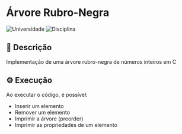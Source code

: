 # Árvore Rubro-Negra

![Universidade](https://img.shields.io/badge/%F0%9F%8F%AB%20UFAPE-black) ![Disciplina](https://img.shields.io/badge/%F0%9F%93%9A%20Algoritmos%20e%20Estrutura%20de%20Dados%20II-black)

## 📌 Descrição

Implementação de uma árvore rubro-negra de números inteiros em C

## ⚙️ Execução

Ao executar o código, é possível:

- Inserir um elemento
- Remover um elemento
- Imprimir a árvore (preorder)
- Imprimir as propriedades de um elemento
